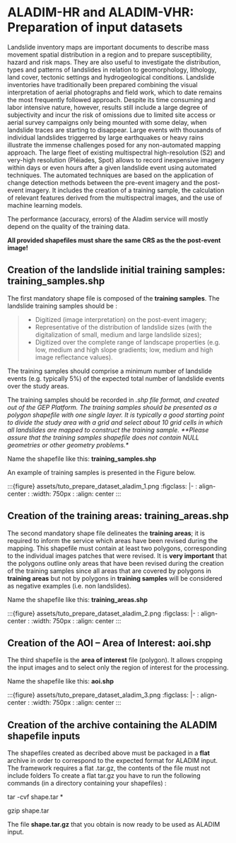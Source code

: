 # ALADIM-HR and ALADIM-VHR: Preparation of input datasets

Landslide inventory maps are important documents to describe mass movement spatial distribution in a region and to prepare susceptibility, hazard and risk maps. They are also useful to investigate the distribution, types and patterns of landslides in relation to geomorphology, lithology, land cover, tectonic settings and hydrogeological conditions.
Landslide inventories have traditionally been prepared combining the visual interpretation of aerial photographs and field work, which to date remains the most frequently followed approach.  Despite its time consuming and labor intensive nature, however, results still include a large degree of subjectivity and incur the risk of omissions due to limited site access or aerial survey campaigns only being mounted with some delay, when landslide traces are starting to disappear.
Large events with thousands of individual landslides triggerred by large earthquakes or heavy rains illustrate the immense challenges posed for any non-automated mapping approach.
The large fleet of existing multispectral high-resolution (S2) and very-high resolution  (Pléiades, Spot) allows to record inexpensive imagery within days or even hours after a given landslide event using automated techniques. The automated techniques are based on the application of change detection methods between the pre-event imagery and the post-event imagery. It includes the creation of a training sample, the calculation of relevant features derived from the multispectral images, and the use of machine learning models.

The performance (accuracy, errors) of the Aladim service will mostly depend on the quality of the training data.

**All provided shapefiles must share the same CRS as the the post-event image!**

## Creation of the landslide initial training samples: training_samples.shp

The first mandatory shape file is composed of the **training samples**.
The landslide training samples should be :

> - Digitized (image interpretation) on the post-event imagery;
> - Representative of the distribution of landslide sizes (with the digitalization of small, medium and large landslide sizes);
> - Digitized over the complete range of landscape properties (e.g. low, medium and high slope gradients; low, medium and high image reflectance values).

The training samples should comprise a minimum number of landslide events (e.g. typically 5%) of the expected total number of landslide events over the study areas.

The training samples should be recorded in *.shp file format, and created out of the GEP Platform.
The training samples should be presented as a polygon shapefile with one single layer. It is typically a good starting point to divide the study area with a grid and select about 10 grid cells in which all
landslides are mapped to construct the training sample.
\*\*Please assure that the training samples shapefile does not contain NULL geometries or other geometry problems.\**

Name the shapefile like this:  **training_samples.shp**

An example of training samples is presented in the Figure below.

:::{figure} assets/tuto_prepare_dataset_aladim_1.png
:figclass: |-
:  align-center
:  :width: 750px
:  :align: center
:::

## Creation of the training areas: training_areas.shp

The second mandatory shape file delineates the **training areas**; it is required to inform the service which areas have been revised during the mapping. This shapefile must contain at least two polygons, corresponding to the individual images patches that were revised. It is **very important** that the polygons outline only areas that have been revised
during the creation of the training samples since all areas that are covered by polygons in **training areas** but not by polygons in **training samples** will be considered as negative examples
(i.e. non landslides).

Name the shapefile like this: **training_areas.shp**

:::{figure} assets/tuto_prepare_dataset_aladim_2.png
:figclass: |-
:  align-center
:  :width: 750px
:  :align: center
:::

## Creation of the AOI – Area of Interest: aoi.shp

The third shapefile is the **area of interest** file (polygon). It allows cropping the input images and to select only the region of interest for the processing.

Name the shapefile like this: **aoi.shp**

:::{figure} assets/tuto_prepare_dataset_aladim_3.png
:figclass: |-
:  align-center
:  :width: 750px
:  :align: center
:::

## Creation of the archive containing the ALADIM shapefile inputs

The shapefiles created as decribed above must be packaged in a **flat** archive in order to correspond to the expected format for ALADIM input.
The framework requires a flat .tar.gz, the contents of the file must not include folders
To create a flat tar.gz you have to run the following commands (in a directory containing your shapefiles) :

tar -cvf shape.tar \*

gzip shape.tar

The file **shape.tar.gz** that you obtain is now ready to be used as ALADIM input.
